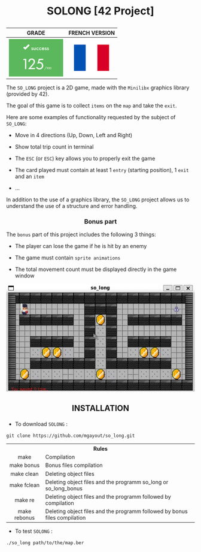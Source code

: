 # <p align="center">SOLONG [42 Project]</p>

<div align="center">
	<table>
		<tr><th>GRADE</th>
		<th>FRENCH VERSION</th></tr>
		<tr><th><img src="https://github.com/mgayout/mgayout/blob/main/img/note/125.png" height="100"></th>
		<th><a href= "https://github.com/mgayout/so_long"><img src="https://github.com/mgayout/mgayout/blob/main/img/french.png" height="100"></a></th></tr>
	</table>
</div>

The `SO_LONG` project is a 2D game, made with the `Minilibx` graphics library (provided by 42).

The goal of this game is to collect `items` on the `map` and take the `exit`.

Here are some examples of functionality requested by the subject of `SO_LONG`:

* Move in 4 directions (Up, Down, Left and Right)

* Show total trip count in terminal

* The `ESC` (or `ESC`) key allows you to properly exit the game

* The card played must contain at least 1 `entry` (starting position), 1 `exit` and an `item`

* ...

In addition to the use of a graphics library, the `SO_LONG` project allows us to understand the use of a structure and error handling.

### <p align="center">Bonus part</p>

The `bonus` part of this project includes the following 3 things:

* The player can lose the game if he is hit by an enemy

* The game must contain `sprite animations`

* The total movement count must be displayed directly in the game window

<p align="center"><img width="600" src="../clip/game.gif"></p>

## <p> </p>

## <p align="center">INSTALLATION</p>

* To download `SOLONG` :

```shell
git clone https://github.com/mgayout/so_long.git
```
<div align="center">
	<table>
		<tr><th colspan="2" align="center">Rules</th></tr>
		<tr><td align="center">make</td>
		<td>Compilation</td></tr>
		<tr><td align="center">make bonus</td>
		<td>Bonus files compilation</td></tr>
		<tr><td align="center">make clean</td>
		<td>Deleting object files</td></tr>
		<tr><td align="center">make fclean</td>
		<td>Deleting object files and the programm so_long or so_long_bonus</td></tr>
		<tr><td align="center">make re</td>
		<td>Deleting object files and the programm followed by compilation</td></tr>
		<tr><td align="center">make rebonus</td>
		<td>Deleting object files and the programm followed by bonus files compilation</td></tr>
	</table>
</div>

* To test `SOLONG` :

```shell
./so_long path/to/the/map.ber
```